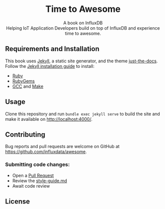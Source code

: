 <p align="center">
    <h1 align="center">Time to Awesome</h1>
    <p align="center">A book on InfluxDB<br>Helping IoT Application Developers build on top of InfluxDB and experience time to awesome. </p>
</p>

## Requirements and Installation
This book uses [Jekyll](https://jekyllrb.com/), a static site generator, and the theme [just-the-docs](https://pmarsceill.github.io/just-the-docs/).
Follow the [Jekyll installation guide](https://jekyllrb.com/docs/installation/) to install:
- [Ruby](https://www.ruby-lang.org/en/downloads/)
- [RubyGems](https://rubygems.org/pages/download)
- [GCC](https://gcc.gnu.org/install/) and [Make](https://www.gnu.org/software/make/)


## Usage

Clone this repository and run `bundle exec jekyll serve` to build the site and make it available on [http://localhost:4000/](http://localhost:4000).


## Contributing

Bug reports and pull requests are welcome on GitHub at https://github.com/influxdata/awesome.

### Submitting code changes:

- Open a [Pull Request](https://github.com/influxdata/awesome/pulls)
- Review the [style-guide.md](https://github.com/influxdata/awesome/style-guide.md)
- Await code review

## License
